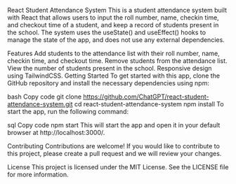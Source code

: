 React Student Attendance System
This is a student attendance system built with React that allows users to input the roll number, name, checkin time, and checkout time of a student, and keep a record of students present in the school. The system uses the useState() and useEffect() hooks to manage the state of the app, and does not use any external dependencies.

Features
Add students to the attendance list with their roll number, name, checkin time, and checkout time.
Remove students from the attendance list.
View the number of students present in the school.
Responsive design using TailwindCSS.
Getting Started
To get started with this app, clone the GitHub repository and install the necessary dependencies using npm:

bash
Copy code
git clone https://github.com/ChatGPT/react-student-attendance-system.git
cd react-student-attendance-system
npm install
To start the app, run the following command:

sql
Copy code
npm start
This will start the app and open it in your default browser at http://localhost:3000/.

Contributing
Contributions are welcome! If you would like to contribute to this project, please create a pull request and we will review your changes.

License
This project is licensed under the MIT License. See the LICENSE file for more information.
